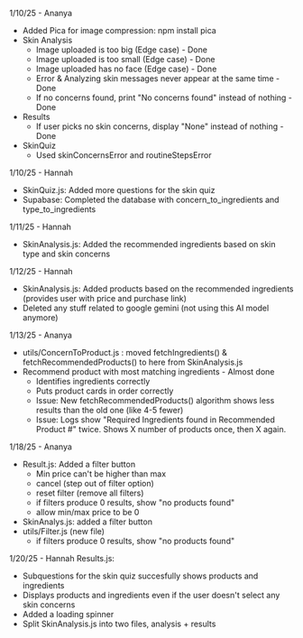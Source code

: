 1/10/25 - Ananya
- Added Pica for image compression: npm install pica
- Skin Analysis
    - Image uploaded is too big (Edge case) - Done
    - Image uploaded is too small (Edge case) - Done
    - Image uploaded has no face (Edge case) - Done
    - Error & Analyzing skin messages never appear at the same time - Done
    - If no concerns found, print "No concerns found" instead of nothing - Done
- Results
    - If user picks no skin concerns, display "None" instead of nothing - Done
- SkinQuiz
    - Used skinConcernsError and routineStepsError

1/10/25 - Hannah
- SkinQuiz.js: Added more questions for the skin quiz
- Supabase: Completed the database with concern_to_ingredients and type_to_ingredients

1/11/25 - Hannah
- SkinAnalysis.js: Added the recommended ingredients based on skin type and skin concerns

1/12/25 - Hannah
- SkinAnalysis.js: Added products based on the recommended ingredients (provides user with price and purchase link)
- Deleted any stuff related to google gemini (not using this AI model anymore)

1/13/25 - Ananya
- utils/ConcernToProduct.js : moved fetchIngredients() & fetchRecommendedProducts() to here from SkinAnalysis.js
- Recommend product with most matching ingredients - Almost done
    - Identifies ingredients correctly
    - Puts product cards in order correctly
    - Issue: New fetchRecommendedProducts() algorithm shows less results than the old one (like 4-5 fewer)
    - Issue: Logs show "Required Ingredients found in Recommended Product #" twice. Shows X number of products once, then X again. 

1/18/25 - Ananya
- Result.js: Added a filter button 
    - Min price can't be higher than max
    - cancel (step out of filter option)
    - reset filter (remove all filters)
    - if filters produce 0 results, show "no products found"
    - allow min/max price to be 0 
- SkinAnalys.js: added a filter button
- utils/Filter.js (new file)
    - if filters produce 0 results, show "no products found"
    
1/20/25 - Hannah
Results.js:
- Subquestions for the skin quiz succesfully shows products and ingredients
- Displays products and ingredients even if the user doesn't select any skin concerns
- Added a loading spinner
- Split SkinAnalysis.js into two files, analysis + results
